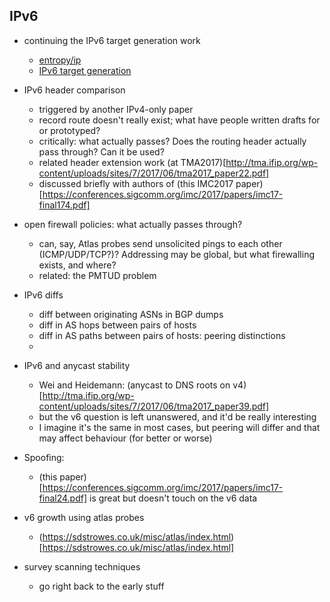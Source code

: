 ## IPv6

- continuing the IPv6 target generation work
  - [entropy/ip](https://dl.acm.org/citation.cfm?id=2987445)
  - [IPv6 target generation](https://conferences.sigcomm.org/imc/2017/papers/imc17-final245.pdf)

- IPv6 header comparison
  - triggered by another IPv4-only paper
  - record route doesn't really exist; what have people written drafts for or prototyped?
  - critically: what actually passes? Does the routing header actually pass through? Can it be used?
  - related header extension work (at TMA2017)[http://tma.ifip.org/wp-content/uploads/sites/7/2017/06/tma2017_paper22.pdf]
  - discussed briefly with authors of (this IMC2017 paper)[https://conferences.sigcomm.org/imc/2017/papers/imc17-final174.pdf]

- open firewall policies: what actually passes through?
  - can, say, Atlas probes send unsolicited pings to each other (ICMP/UDP/TCP?)? Addressing may be global, but what firewalling exists, and where?
  - related: the PMTUD problem

- IPv6 diffs
  - diff between originating ASNs in BGP dumps
  - diff in AS hops between pairs of hosts
  - diff in AS paths between pairs of hosts: peering distinctions
  - 

- IPv6 and anycast stability
  - Wei and Heidemann: (anycast to DNS roots on v4)[http://tma.ifip.org/wp-content/uploads/sites/7/2017/06/tma2017_paper39.pdf]
  - but the v6 question is left unanswered, and it'd be really interesting
  - I imagine it's the same in most cases, but peering will differ and that may affect behaviour (for better or worse)

- Spoofing:
  - (this paper)[https://conferences.sigcomm.org/imc/2017/papers/imc17-final24.pdf] is great but doesn't touch on the v6 data

- v6 growth using atlas probes
  - (https://sdstrowes.co.uk/misc/atlas/index.html)[https://sdstrowes.co.uk/misc/atlas/index.html]

- survey scanning techniques
  - go right back to the early stuff

